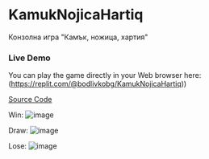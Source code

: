# KamukNojicaHartiq
Конзолна игра "Камък, ножица, хартия"
### Live Demo
You can play the game directly in your Web browser here:(https://replit.com/@bodlivkobg/KamukNojicaHartiq))

[Source Code](KamukNojicaHartiq.py)

Win: ![image](https://github.com/Peponka1/KamukNojicaHartiq/assets/93885530/5f0b7577-f7bc-4339-8929-7179cfb2d6c7)

Draw: ![image](https://github.com/Peponka1/KamukNojicaHartiq/assets/93885530/d4f46f7b-9091-4c05-bfc2-e30d1966e4a8)

Lose: ![image](https://github.com/Peponka1/KamukNojicaHartiq/assets/93885530/9f9ee9c5-6aa8-47d3-b31c-297b602c28ff)

